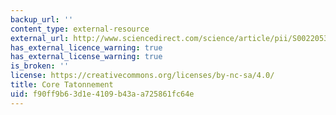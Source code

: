 ```yaml
---
backup_url: ''
content_type: external-resource
external_url: http://www.sciencedirect.com/science/article/pii/S0022053105002759
has_external_licence_warning: true
has_external_license_warning: true
is_broken: ''
license: https://creativecommons.org/licenses/by-nc-sa/4.0/
title: Core Tatonnement
uid: f90ff9b6-3d1e-4109-b43a-a725861fc64e
---
```

